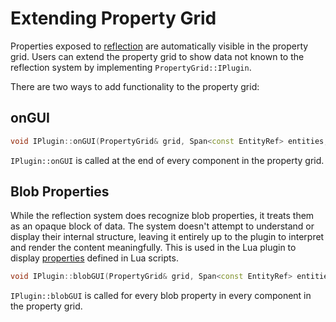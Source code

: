 # Extending Property Grid

Properties exposed to [reflection](../../src/engine/reflection.h) are automatically visible in the property grid. Users can extend the property grid to show data not known to the reflection system by implementing `PropertyGrid::IPlugin`.

There are two ways to add functionality to the property grid:

## onGUI

```cpp
void IPlugin::onGUI(PropertyGrid& grid, Span<const EntityRef> entities, ComponentType cmp_type, const TextFilter& filter, WorldEditor& editor);
```

`IPlugin::onGUI` is called at the end of every component in the property grid.

## Blob Properties

While the reflection system does recognize blob properties, it treats them as an opaque block of data. The system doesn't attempt to understand or display their internal structure, leaving it entirely up to the plugin to interpret and render the content meaningfully. This is used in the Lua plugin to display [properties](../lua/properties.md) defined in Lua scripts.

```cpp
void IPlugin::blobGUI(PropertyGrid& grid, Span<const EntityRef> entities, ComponentType cmp_type, u32 array_index, const TextFilter& filter, WorldEditor& editor);
```

`IPlugin::blobGUI` is called for every blob property in every component in the property grid.